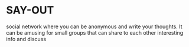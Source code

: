 # SAY-OUT
social network where you can be anonymous and write your thoughts. It can be amusing for small groups that can share to each other  interesting info and discuss
